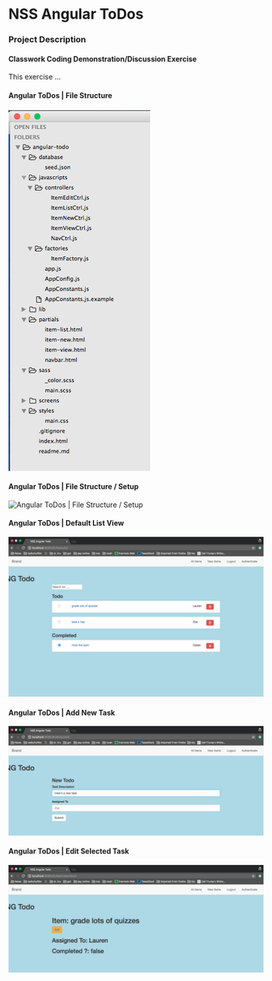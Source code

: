 # NSS Angular ToDos

### Project Description 
#### Classwork Coding Demonstration/Discussion Exercise
This exercise ... 

#### Angular ToDos | File Structure
![Angular ToDos | File Structure](https://raw.githubusercontent.com/SMITHsharon/angular-todo/screens/screens/Angular%20ToDos%20%7C%20Files%20Structure%20App.png)

#### Angular ToDos | File Structure / Setup
![Angular ToDos | File Structure / Setup]()

#### Angular ToDos | Default List View
![Angular ToDos | Default List View](https://raw.githubusercontent.com/SMITHsharon/angular-todo/screens/screens/Angular%20ToDos%20%7C%20Default%20View%20Lists%20All%20Items.png)

#### Angular ToDos | Add New Task
![Angular ToDos | Add New Task](https://raw.githubusercontent.com/SMITHsharon/angular-todo/screens/screens/Angular%20ToDos%20%7C%20Add%20New%20Item.png)

#### Angular ToDos | Edit Selected Task
![Angular ToDos | Edit Selected Task](https://raw.githubusercontent.com/SMITHsharon/angular-todo/screens/screens/Angular%20ToDos%20%7C%20Edit%20Selected%20Item.png)


